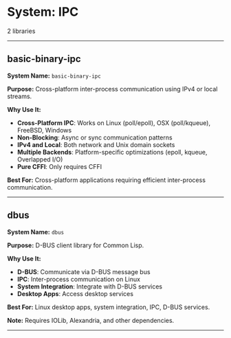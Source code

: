 # System: IPC

2 libraries

---

## basic-binary-ipc

**System Name:** `basic-binary-ipc`

**Purpose:** Cross-platform inter-process communication using IPv4 or local streams.

**Why Use It:**
- **Cross-Platform IPC**: Works on Linux (poll/epoll), OSX (poll/kqueue), FreeBSD, Windows
- **Non-Blocking**: Async or sync communication patterns
- **IPv4 and Local**: Both network and Unix domain sockets
- **Multiple Backends**: Platform-specific optimizations (epoll, kqueue, Overlapped I/O)
- **Pure CFFI**: Only requires CFFI

**Best For:** Cross-platform applications requiring efficient inter-process communication.

---


## dbus

**System Name:** `dbus`

**Purpose:** D-BUS client library for Common Lisp.

**Why Use It:**
- **D-BUS**: Communicate via D-BUS message bus
- **IPC**: Inter-process communication on Linux
- **System Integration**: Integrate with D-BUS services
- **Desktop Apps**: Access desktop services

**Best For:** Linux desktop apps, system integration, IPC, D-BUS services.

**Note:** Requires IOLib, Alexandria, and other dependencies.

---


